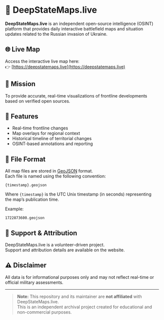 # 📍 DeepStateMaps.live

**DeepStateMaps.live** is an independent open-source intelligence (OSINT) platform that provides daily interactive battlefield maps and situation updates related to the Russian invasion of Ukraine.

## 🌐 Live Map

Access the interactive live map here:  
👉 [https://deepstatemaps.live](https://deepstatemaps.live)

## 🎯 Mission

To provide accurate, real-time visualizations of frontline developments based on verified open sources.

## 🔎 Features

- Real-time frontline changes  
- Map overlays for regional context  
- Historical timeline of territorial changes  
- OSINT-based annotations and reporting

## 📁 File Format

All map files are stored in [GeoJSON](https://geojson.org/) format.  
Each file is named using the following convention:

```
{timestamp}.geojson
```

Where `{timestamp}` is the UTC Unix timestamp (in seconds) representing the map’s publication time.

Example:
```
1722873600.geojson
```

## 🤝 Support & Attribution

DeepStateMaps.live is a volunteer-driven project.  
Support and attribution details are available on the website.

## ⚠️ Disclaimer

All data is for informational purposes only and may not reflect real-time or official military assessments.

---

> **Note:** This repository and its maintainer are **not affiliated** with DeepStateMaps.live.  
> This is an independent archival project created for educational and non-commercial purposes.
